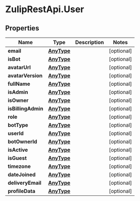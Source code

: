 # ZulipRestApi.User

## Properties

Name | Type | Description | Notes
------------ | ------------- | ------------- | -------------
**email** | [**AnyType**](.md) |  | [optional] 
**isBot** | [**AnyType**](.md) |  | [optional] 
**avatarUrl** | [**AnyType**](.md) |  | [optional] 
**avatarVersion** | [**AnyType**](.md) |  | [optional] 
**fullName** | [**AnyType**](.md) |  | [optional] 
**isAdmin** | [**AnyType**](.md) |  | [optional] 
**isOwner** | [**AnyType**](.md) |  | [optional] 
**isBillingAdmin** | [**AnyType**](.md) |  | [optional] 
**role** | [**AnyType**](.md) |  | [optional] 
**botType** | [**AnyType**](.md) |  | [optional] 
**userId** | [**AnyType**](.md) |  | [optional] 
**botOwnerId** | [**AnyType**](.md) |  | [optional] 
**isActive** | [**AnyType**](.md) |  | [optional] 
**isGuest** | [**AnyType**](.md) |  | [optional] 
**timezone** | [**AnyType**](.md) |  | [optional] 
**dateJoined** | [**AnyType**](.md) |  | [optional] 
**deliveryEmail** | [**AnyType**](.md) |  | [optional] 
**profileData** | [**AnyType**](.md) |  | [optional] 


